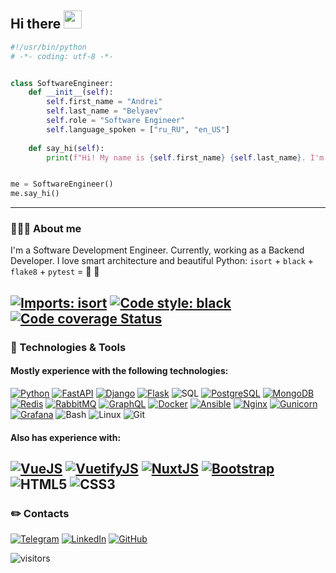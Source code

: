 ## Hi there <img src="https://github.com/TheDudeThatCode/TheDudeThatCode/blob/master/Assets/Hi.gif" width="29px">

```python
#!/usr/bin/python
# -*- coding: utf-8 -*-


class SoftwareEngineer:
    def __init__(self):
        self.first_name = "Andrei"
        self.last_name = "Belyaev"
        self.role = "Software Engineer"
        self.language_spoken = ["ru_RU", "en_US"]
        
    def say_hi(self):
        print(f"Hi! My name is {self.first_name} {self.last_name}. I'm a {self.role}.")


me = SoftwareEngineer()
me.say_hi()
```
---

### 👨🏼‍💻 About me

I'm a Software Development Engineer. Currently, working as a Backend Developer.
I love smart architecture and beautiful Python: `isort` + `black` + `flake8` + `pytest` = 💚 🐍

[![Imports: isort](https://img.shields.io/badge/%20imports-isort-%231674b1?style=flat&labelColor=ef8336)](https://pycqa.github.io/isort/)
[![Code style: black](https://img.shields.io/badge/code%20style-black-000000.svg)](https://github.com/psf/black)
[![Code coverage Status](https://img.shields.io/badge/codecov-100﹪-00?&logo=Codecov)](https://codecov.io/)
---

### 🔧 Technologies & Tools

#### Mostly experience with the following technologies:

[![Python](https://img.shields.io/badge/-Python-000?&logo=Python)](https://www.python.org/)
[![FastAPI](https://img.shields.io/badge/-FastAPI-000?&logo=FastAPI)](https://fastapi.tiangolo.com/)
[![Django](https://img.shields.io/badge/-Django-000?&logo=Django)](https://www.djangoproject.com/)
[![Flask](https://img.shields.io/badge/-Flask-000?&logo=Flask)](https://flask.palletsprojects.com/en/latest/)
![SQL](https://img.shields.io/badge/-SQL-000?&logo=MySQL)
[![PostgreSQL](https://img.shields.io/badge/-PostgreSQL-000?&logo=PostgreSQL)](https://www.postgresql.org/)
[![MongoDB](https://img.shields.io/badge/-MongoDB-000?&logo=MongoDB)](https://www.mongodb.com/)
[![Redis](https://img.shields.io/badge/-Redis-000?&logo=Redis)](https://redis.io/)
[![RabbitMQ](https://img.shields.io/badge/-RabbitMQ-000?&logo=RabbitMQ)](https://www.rabbitmq.com/)
[![GraphQL](https://img.shields.io/badge/-GraphQL-000?&logo=GraphQL)](https://graphql.org/)
[![Docker](https://img.shields.io/badge/-Docker-000?&logo=Docker)](https://www.docker.com/)
[![Ansible](https://img.shields.io/badge/-Ansible-000?&logo=Ansible)](https://www.ansible.com/)
[![Nginx](https://img.shields.io/badge/-Nginx-000?&logo=Nginx)](https://nginx.org/)
[![Gunicorn](https://img.shields.io/badge/-Gunicorn-000?&logo=Gunicorn)](https://gunicorn.org/)
[![Grafana](https://img.shields.io/badge/-Grafana-000?&logo=grafana)](https://grafana.com/)
![Bash](https://img.shields.io/badge/-Shell-000?&logo=gnu-bash)
![Linux](https://img.shields.io/badge/-Linux-000?&logo=Linux)
![Git](https://img.shields.io/badge/-Git-000?&logo=Git)

#### Also has experience with:

[![VueJS](https://img.shields.io/badge/-Vue.js-000?&logo=Vue.js)](https://vuejs.org/)
[![VuetifyJS](https://img.shields.io/badge/-Vuetify.js-000?&logo=Vuetify)](https://vuetifyjs.com/en/)
[![NuxtJS](https://img.shields.io/badge/-Nuxt.js-000?&logo=Nuxt.js)](https://nuxtjs.org/)
[![Bootstrap](https://img.shields.io/badge/-Bootstrap-000?&logo=Bootstrap)](https://getbootstrap.com/)
![HTML5](https://img.shields.io/badge/-HTML5-000?&logo=HTML5)
![CSS3](https://img.shields.io/badge/-CSS3-000?&logo=CSS3)
---

### ✏️ Contacts

[![Telegram](https://img.shields.io/badge/-Telegram-000?&logo=Telegram)](https://t.me/Jeishod)
[![LinkedIn](https://img.shields.io/badge/-LinkedIn-000?&logo=LinkedIn)](https://linkedin.com/in/Jeishod)
[![GitHub](https://img.shields.io/badge/-GitHub-000?&logo=GitHub)](https://github.com/Jeishod)



![visitors](https://visitor-badge.laobi.icu/badge?page_id=Jeishod.Jeishod)

